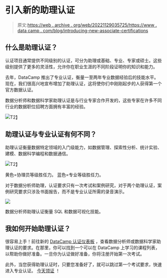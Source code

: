 # 引入新的助理认证

> 原文:[https://web . archive . org/web/20221129035725/https://www . data camp . com/blog/introducing-new-associate-certifications](https://web.archive.org/web/20221129035725/https://www.datacamp.com/blog/introducing-new-associate-certifications)

## 什么是助理认证？

认证项目通常提供不同级别的认证，可分为助理或基础、专业、专家或硕士。这些级别提供了更多的灵活性，允许你在职业生涯的不同阶段证明你的知识和能力。

去年，DataCamp 推出了专业认证，衡量一至两年专业数据经验后的技能水平。现在，我们很高兴地宣布增加了助理认证，这将使你们中刚刚起步的人获得第一个官方数据认证。

数据分析师和数据科学家助理认证是与行业专家合作开发的，这些专家在许多不同行业的数据职位招聘方面拥有丰富的经验。

![](../Images/471a0736af7864d3c3d1a768c09b720a.png)T2】

## 助理认证与专业认证有何不同？

助理认证衡量数据特定领域的入门级能力，如数据管理、探索性分析、统计实验、建模、数据科学编程和数据通信。

![](../Images/d4f3b7271b76bf24956487f22409bb6d.png)T2】

黄色=协理员等级胜任力。 蓝色=专业等级胜任力。

对于数据分析师助理，认证要求只有一次考试和案例研究，对于两个助理认证，案例研究要求只涉及书面报告，而不是专业认证所需的录音演示。

![](../Images/64954c07fa221ee08e277ea16181d622.png)

数据分析师助理认证衡量 SQL 和数据可视化技能。

## 我如何开始助理认证？

很容易上手！前往新的 [DataCamp 认证仪表板](https://web.archive.org/web/20221212135841/https://app.datacamp.com/certification/certification-2022) ，查看数据分析师或数据科学家助理认证的要求。在那里，你可以找到一个可以在 DataCamp 上学习的课程列表，以帮助你做好准备。一旦你为认证做好准备，你将注册开始第一次考试。

此外，当您获得助理认证时，只要您准备好了，就可以跳过第一个考试要求，快速进入专业认证。 [今天领证](https://web.archive.org/web/20221212135841/https://app.datacamp.com/certification/certification-2022) ！